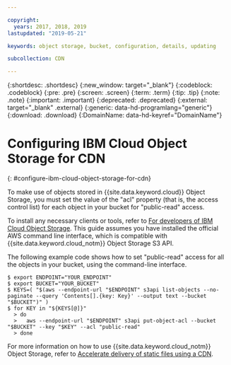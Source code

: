 ```yaml
---

copyright:
  years: 2017, 2018, 2019
lastupdated: "2019-05-21"

keywords: object storage, bucket, configuration, details, updating

subcollection: CDN

---
```


{:shortdesc: .shortdesc}
{:new_window: target="_blank"}
{:codeblock: .codeblock}
{:pre: .pre}
{:screen: .screen}
{:term: .term}
{:tip: .tip}
{:note: .note}
{:important: .important}
{:deprecated: .deprecated}
{:external: target="_blank" .external}
{:generic: data-hd-programlang="generic"}
{:download: .download}
{:DomainName: data-hd-keyref="DomainName"}

# Configuring IBM Cloud Object Storage for CDN
{: #configure-ibm-cloud-object-storage-for-cdn}

To make use of objects stored in {{site.data.keyword.cloud}} Object Storage, you must set the value of the "acl" property (that is, the access control list) for each object in your bucket for "public-read" access.

To install any necessary clients or tools, refer to [For developers of IBM Cloud Object Storage](/docs/cloud-object-storage/basics?topic=cloud-object-storage-gs-dev). This guide assumes you have installed the official AWS command line interface, which is compatible with {{site.data.keyword.cloud_notm}} Object Storage S3 API.

The following example code shows how to set "public-read" access for all the objects in your bucket, using the command-line interface.

```
$ export ENDPOINT="YOUR_ENDPOINT"
$ export BUCKET="YOUR_BUCKET"
$ KEYS=( "$(aws --endpoint-url "$ENDPOINT" s3api list-objects --no-paginate --query 'Contents[].{key: Key}' --output text --bucket "$BUCKET")" )
$ for KEY in "${KEYS[@]}"
  > do
  >   aws --endpoint-url "$ENDPOINT" s3api put-object-acl --bucket "$BUCKET" --key "$KEY" --acl "public-read"
  > done
```

For more information on how to use {{site.data.keyword.cloud_notm}} Object Storage, refer to [Accelerate delivery of static files using a CDN](/docs/tutorials?topic=solution-tutorials-static-files-cdn).

